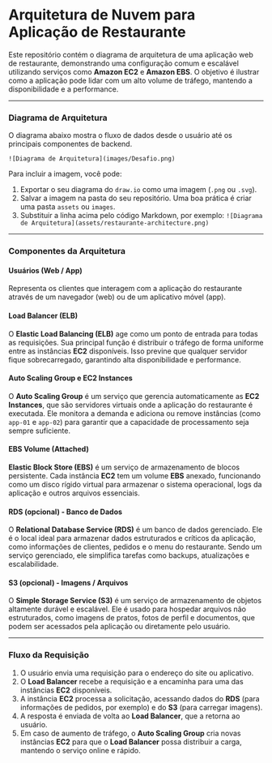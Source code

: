 # Arquitetura de Nuvem para Aplicação de Restaurante

Este repositório contém o diagrama de arquitetura de uma aplicação web de restaurante, demonstrando uma configuração comum e escalável utilizando serviços como **Amazon EC2** e **Amazon EBS**. O objetivo é ilustrar como a aplicação pode lidar com um alto volume de tráfego, mantendo a disponibilidade e a performance.

---

### Diagrama de Arquitetura

O diagrama abaixo mostra o fluxo de dados desde o usuário até os principais componentes de backend.

`![Diagrama de Arquitetura](images/Desafio.png)`

Para incluir a imagem, você pode:
1.  Exportar o seu diagrama do `draw.io` como uma imagem (`.png` ou `.svg`).
2.  Salvar a imagem na pasta do seu repositório. Uma boa prática é criar uma pasta `assets` ou `images`.
3.  Substituir a linha acima pelo código Markdown, por exemplo: `![Diagrama de Arquitetura](assets/restaurante-architecture.png)`

---

### Componentes da Arquitetura

#### Usuários (Web / App)
Representa os clientes que interagem com a aplicação do restaurante através de um navegador (web) ou de um aplicativo móvel (app).

#### Load Balancer (ELB)
O **Elastic Load Balancing (ELB)** age como um ponto de entrada para todas as requisições. Sua principal função é distribuir o tráfego de forma uniforme entre as instâncias **EC2** disponíveis. Isso previne que qualquer servidor fique sobrecarregado, garantindo alta disponibilidade e performance.

#### Auto Scaling Group e EC2 Instances
O **Auto Scaling Group** é um serviço que gerencia automaticamente as **EC2 Instances**, que são servidores virtuais onde a aplicação do restaurante é executada. Ele monitora a demanda e adiciona ou remove instâncias (como `app-01` e `app-02`) para garantir que a capacidade de processamento seja sempre suficiente.

#### EBS Volume (Attached)
**Elastic Block Store (EBS)** é um serviço de armazenamento de blocos persistente. Cada instância **EC2** tem um volume **EBS** anexado, funcionando como um disco rígido virtual para armazenar o sistema operacional, logs da aplicação e outros arquivos essenciais.

#### RDS (opcional) - Banco de Dados
O **Relational Database Service (RDS)** é um banco de dados gerenciado. Ele é o local ideal para armazenar dados estruturados e críticos da aplicação, como informações de clientes, pedidos e o menu do restaurante. Sendo um serviço gerenciado, ele simplifica tarefas como backups, atualizações e escalabilidade.

#### S3 (opcional) - Imagens / Arquivos
O **Simple Storage Service (S3)** é um serviço de armazenamento de objetos altamente durável e escalável. Ele é usado para hospedar arquivos não estruturados, como imagens de pratos, fotos de perfil e documentos, que podem ser acessados pela aplicação ou diretamente pelo usuário.

---

### Fluxo da Requisição

1.  O usuário envia uma requisição para o endereço do site ou aplicativo.
2.  O **Load Balancer** recebe a requisição e a encaminha para uma das instâncias **EC2** disponíveis.
3.  A instância **EC2** processa a solicitação, acessando dados do **RDS** (para informações de pedidos, por exemplo) e do **S3** (para carregar imagens).
4.  A resposta é enviada de volta ao **Load Balancer**, que a retorna ao usuário.
5.  Em caso de aumento de tráfego, o **Auto Scaling Group** cria novas instâncias **EC2** para que o **Load Balancer** possa distribuir a carga, mantendo o serviço online e rápido.
